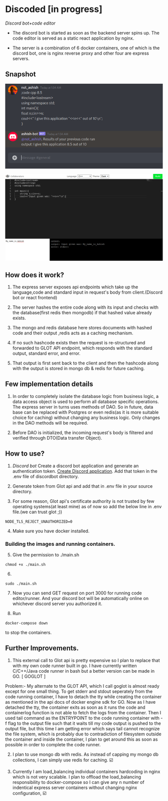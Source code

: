 # **Discoded**  [in progress]
*Discord bot+code editor*

- The discord bot is started as soon as the backend server spins up. The code editor is served as a static react application by nginx.

- The server is a combination of 6 docker containers, one of which is the discord bot, one is nginx reverse proxy and other four are express servers.
## Snapshot

![If you're seeing this text means somehow my image got renamed or deleted lol](https://github.com/Revolyssup/discoded/blob/master/demo.png?raw=true)

![If you're seeing this text means somehow my image got renamed or deleted lol](https://github.com/Revolyssup/discoded/blob/master/demo2.png?raw=true)

## How does it work?

1. The express server exposes api endpoints which take up the language,code and standard input in request's body from client.(Discord bot or react frontend)

2. The server hashes the entire code along with its input and checks with the database(first redis then mongodb) if that hashed value already exists.

3. The mongo and redis database here stores documents with hashed code and their output ,redis acts as a caching mechanism.

4. If no such hashcode exists then the request is re-structured and forwarded to GLOT API endpoint, which responds with the standard output, standard error, and error.

5. That output is first sent back to the client and then the hashcode along with the output is stored in mongo db & redis for future caching.


## Few implementation details

1. In order to completely isolate the database logic from business logic, a data access object is used to perform all database specific operations. The express server in turns uses methods of DAO. So in future, data base can be replaced with Postgres or even redis(as it is more suitable choice for caching) without changing any business logic. Only changes in the DAO methods will be required.

2. Before DAO is initialized, the incoming request's body is filtered and verified through DTO(Data transfer Object).


## How to use?

1. *Discord bot* Create a discord bot application and generate an authentication token. [Create Discord application](https://discord.com/developers/applications). Add that token in the .env file of discordbot directory.

2. Generate token from Glot api and add that in .env file in your source directory. 

3. For some reason, Glot api's certificate authority is not trusted by few operating systems(at least mine) as of now so add the below line in .env file.(we can trust glot ;))

```
NODE_TLS_REJECT_UNAUTHORIZED=0
```

4.  Make sure you have docker installed.

### Building the images and running containers.
5. Give the permission to ./main.sh
```
chmod +x ./main.sh
```

6. 
```
sudo ./main.sh
```
7. Now you can send GET request on port 3000 for running code editor/runner. And your discord bot will be automatically online on whichever discord server you authorized it.

8. Run 
```
docker-compose down
```
to stop the containers. 
## Further Improvements.

1. This external call to Glot api is pretty expensive so I plan to replace that with my own code runner built in go. I have currently written C/C++/Java code runner in bash but a better version can be made in GO. [ GOGLOT ]

Problem:- My alternate to the GLOT API, which I call goglot is almost ready except for one small thing. To get stderr and stdout 
seperately from the code running container, I have to detach the tty while creating the container as mentioned in the api docs
of docker engine sdk for GO. Now as I have detached the tty, the container exits as soon as it runs the code and containerlog function
is not able to fetch the logs from the container. Then I used tail command as the ENTRYPOINT to the code running container with -f flag to the output file such that it waits till my code output is pushed to the output file, but this time I am getting error which says tail cannot recognize the file system, which is probably due to contradiction of filesystem outside the container and inside the container, I plan to get around this as soon as possible in order to complete the code runner.  


2. I plan to use mongo db with redis. As instead of capping my mongo db collections, I can simply use redis for caching. :ballot_box_with_check:


3. Currently I am load_balancing individual containers hardcoding in nginx which is not very scalable. I plan to offload the load_balancing responsibility to docker-compose so I can give any n number of indentical express server containers without changing nginx configuration, :ballot_box_with_check:

<!-- docker run -it -p 3000:3000 -v /var/run/docker.sock:/var/run/docker.sock revoly/goglot -->